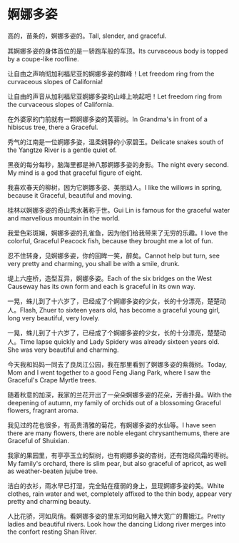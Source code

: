 # 婀娜多姿

<p><span class="chinese">高的，苗条的，婀娜多姿的。</span><span class="english">Tall, slender, and graceful.</span></p>

<p><span class="chinese">其婀娜多姿的身体首位的是一轿跑车般的车顶。</span><span class="english">Its curvaceous body is topped by a coupe-like roofline.</span></p>

<p><span class="chinese">让自由之声响彻加利福尼亚的婀娜多姿的群峰！</span><span class="english">Let freedom ring from the curvaceous slopes of California!</span></p>

<p><span class="chinese">让自由的声音从加利福尼亚婀娜多姿的山峰上响起吧！</span><span class="english">Let freedom ring from the curvaceous slopes of California.</span></p>

<p><span class="chinese">在外婆家的门前就有一颗婀娜多姿的芙蓉树。</span><span class="english">In Grandma's in front of a hibiscus tree, there a Graceful.</span></p>

<p><span class="chinese">秀气的江南是一位婀娜多姿，温柔娴静的小家碧玉。</span><span class="english">Delicate snakes south of the Yangtze River is a gentle quiet of.</span></p>

<p><span class="chinese">黑夜的每分每秒，脑海里都是神八那婀娜多姿的身影。</span><span class="english">The night every second. My mind is a god that graceful figure of eight.</span></p>

<p><span class="chinese">我喜欢春天的柳树，因为它婀娜多姿、美丽动人。</span><span class="english">I like the willows in spring, because it Graceful, beautiful and moving.</span></p>

<p><span class="chinese">桂林以婀娜多姿的奇山秀水著称于世。</span><span class="english">Gui Lin is famous for the graceful water and marvellous mountain in the world.</span></p>

<p><span class="chinese">我爱色彩斑斓，婀娜多姿的孔雀鱼，因为他们给我带来了无穷的乐趣。</span><span class="english">I love the colorful, Graceful Peacock fish, because they brought me a lot of fun.</span></p>

<p><span class="chinese">忍不住转身，见婀娜多姿，你的回眸一笑，醉矣。</span><span class="english">Cannot help but turn, see very pretty and charming, you shall be with a smile, drunk.</span></p>

<p><span class="chinese">堤上六座桥，造型互异，婀娜多姿。</span><span class="english">Each of the six bridges on the West Causeway has its own form and each is graceful in its own way.</span></p>

<p><span class="chinese">一晃，蛛儿到了十六岁了，已经成了个婀娜多姿的少女，长的十分漂亮，楚楚动人。</span><span class="english">Flash, Zhuer to sixteen years old, has become a graceful young girl, long very beautiful, very lovely.</span></p>

<p><span class="chinese">一晃，蛛儿到了十六岁了，已经成了个婀娜多姿的少女，长的十分漂亮，楚楚动人。</span><span class="english">Time lapse quickly and Lady Spidery was already sixteen years old. She was very beautiful and charming.</span></p>

<p><span class="chinese">今天我和妈妈一同去了良凤江公园，我在那里看到了婀娜多姿的紫薇树。</span><span class="english">Today, Mom and I went together to a good Feng Jiang Park, where I saw the Graceful's Crape Myrtle trees.</span></p>

<p><span class="chinese">随着秋意的加深，我家的兰花开出了一朵朵婀娜多姿的花朵，芳香扑鼻。</span><span class="english">With the deepening of autumn, my family of orchids out of a blossoming Graceful flowers, fragrant aroma.</span></p>

<p><span class="chinese">我见过的花也很多，有高贵清雅的菊花，有婀娜多姿的水仙等。</span><span class="english">I have seen there are many flowers, there are noble elegant chrysanthemums, there are Graceful of Shuixian.</span></p>

<p><span class="chinese">我家的果园里，有亭亭玉立的梨树，也有婀娜多姿的杏树，还有饱经风霜的枣树。</span><span class="english">My family's orchard, there is slim pear, but also graceful of apricot, as well as weather-beaten jujube tree.</span></p>

<p><span class="chinese">洁白的衣衫，雨水早已打湿，完全贴在瘦弱的身上，显现婀娜多姿的美。</span><span class="english">White clothes, rain water and wet, completely affixed to the thin body, appear very pretty and charming beauty.</span></p>

<p><span class="chinese">人比花骄，河如凤俏。看婀娜多姿的里东河如何融入博大宽广的曹娥江。</span><span class="english">Pretty ladies and beautiful rivers. Look how the dancing Lidong river merges into the confort resting Shan River.</span></p>

